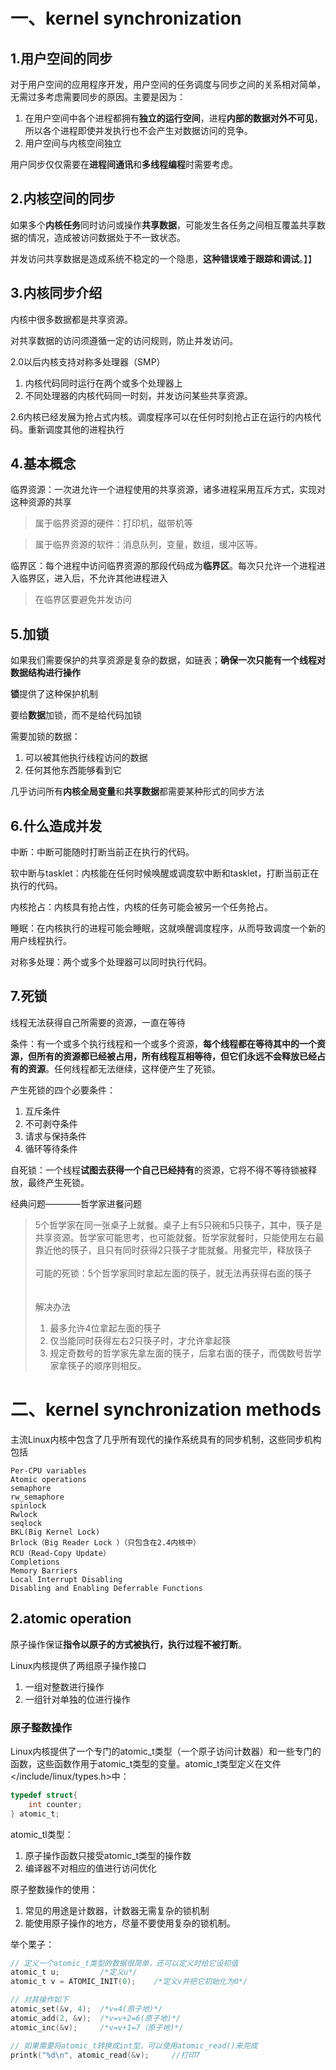 # 一、kernel synchronization

## 1.用户空间的同步
对于用户空间的应用程序开发，用户空间的任务调度与同步之间的关系相对简单，无需过多考虑需要同步的原因。主要是因为：
1. 在用户空间中各个进程都拥有**独立的运行空间**，进程**内部的数据对外不可见**，所以各个进程即使并发执行也不会产生对数据访问的竞争。
2. 用户空间与内核空间独立

用户同步仅仅需要在**进程间通讯**和**多线程编程**时需要考虑。

## 2.内核空间的同步
如果多个**内核任务**同时访问或操作**共享数据**，可能发生各任务之间相互覆盖共享数据的情况，造成被访问数据处于不一致状态。

并发访问共享数据是造成系统不稳定的一个隐患，**这种错误难于跟踪和调试**。】】


## 3.内核同步介绍
内核中很多数据都是共享资源。

对共享数据的访问须遵循一定的访问规则，防止并发访问。

2.0以后内核支持对称多处理器（SMP）
1. 内核代码同时运行在两个或多个处理器上
2. 不同处理器的内核代码同一时刻，并发访问某些共享资源。

2.6内核已经发展为抢占式内核。调度程序可以在任何时刻抢占正在运行的内核代码。重新调度其他的进程执行

## 4.基本概念
临界资源：一次进允许一个进程使用的共享资源，诸多进程采用互斥方式，实现对这种资源的共享
> 属于临界资源的硬件：打印机，磁带机等

> 属于临界资源的软件：消息队列，变量，数组，缓冲区等。

临界区：每个进程中访问临界资源的那段代码成为**临界区**。每次只允许一个进程进入临界区，进入后，不允许其他进程进入
> 在临界区要避免并发访问

## 5.加锁

如果我们需要保护的共享资源是复杂的数据，如链表；**确保一次只能有一个线程对数据结构进行操作**

**锁**提供了这种保护机制

要给**数据**加锁，而不是给代码加锁

需要加锁的数据：
1. 可以被其他执行线程访问的数据
2. 任何其他东西能够看到它

几乎访问所有**内核全局变量**和**共享数据**都需要某种形式的同步方法

## 6.什么造成并发
中断：中断可能随时打断当前正在执行的代码。

软中断与tasklet：内核能在任何时候唤醒或调度软中断和tasklet，打断当前正在执行的代码。

内核抢占：内核具有抢占性，内核的任务可能会被另一个任务抢占。

睡眠：在内核执行的进程可能会睡眠，这就唤醒调度程序，从而导致调度一个新的用户线程执行。

对称多处理：两个或多个处理器可以同时执行代码。

## 7.死锁
线程无法获得自己所需要的资源，一直在等待

条件：有一个或多个执行线程和一个或多个资源，**每个线程都在等待其中的一个资源，但所有的资源都已经被占用，所有线程互相等待，但它们永远不会释放已经占有的资源**。任何线程都无法继续，这样便产生了死锁。

产生死锁的四个必要条件：
1. 互斥条件
2. 不可剥夺条件
3. 请求与保持条件
4. 循环等待条件

自死锁：一个线程**试图去获得一个自己已经持有**的资源，它将不得不等待锁被释放，最终产生死锁。

经典问题————哲学家进餐问题
> 5个哲学家在同一张桌子上就餐。桌子上有5只碗和5只筷子，其中，筷子是共享资源。哲学家可能思考，也可能就餐。哲学家就餐时，只能使用左右最靠近他的筷子，且只有同时获得2只筷子才能就餐。用餐完毕，释放筷子<br>
> <br>
> 可能的死锁：5个哲学家同时拿起左面的筷子，就无法再获得右面的筷子<br>
> <br>
> <br>
> 解决办法
> 1. 最多允许4位拿起左面的筷子
> 2. 仅当能同时获得左右2只筷子时，才允许拿起筷
> 3. 规定奇数号的哲学家先拿左面的筷子，后拿右面的筷子，而偶数号哲学家拿筷子的顺序则相反。

# 二、kernel synchronization methods
主流Linux内核中包含了几乎所有现代的操作系统具有的同步机制，这些同步机构包括
```
Per-CPU variables
Atomic operations
semaphore
rw_semaphore
spinlock
Rwlock
seqlock
BKL(Big Kernel Lock)
Brlock（Big Reader Lock ）（只包含在2.4内核中）
RCU（Read-Copy Update）
Completions
Memory Barriers
Local Interrupt Disabling
Disabling and Enabling Deferrable Functions
```

## 2.atomic operation
原子操作保证**指令以原子的方式被执行，执行过程不被打断**。

Linux内核提供了两组原子操作接口
1. 一组对整数进行操作
2. 一组针对单独的位进行操作

### 原子整数操作
Linux内核提供了一个专门的atomic_t类型（一个原子访问计数器）和一些专门的函数，这些函数作用于atomic_t类型的变量。atomic_t类型定义在文件</include/linux/types.h>中：
```c
typedef struct{
	int counter;
} atomic_t;
```

atomic_tl类型：
1. 原子操作函数只接受atomic_t类型的操作数
2. 编译器不对相应的值进行访问优化

原子整数操作的使用：
1. 常见的用途是计数器，计数器无需复杂的锁机制
2. 能使用原子操作的地方，尽量不要使用复杂的锁机制。

举个栗子：
```c
// 定义一个atomic_t类型的数据很简单，还可以定义时给它设初值
atomic_t u;			/*定义u*/
atomic_t v = ATOMIC_INIT(0);	/*定义v并把它初始化为0*/

// 对其操作如下
atomic_set(&v, 4);	/*v=4(原子地)*/
atomic_add(2, &v);	/*v=v+2=6(原子地)*/
atomic_inc(&v);		/*v=v+1=7（原子地)*/

// 如果需要将atomic_t转换成int型，可以使用atomic_read()来完成
printk("%d\n", atomic_read(&v);		//打印7
```


